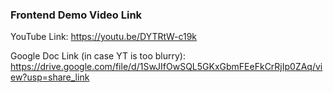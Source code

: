 ### Frontend Demo Video Link
YouTube Link: 
https://youtu.be/DYTRtW-c19k

Google Doc Link (in case YT is too blurry): 
https://drive.google.com/file/d/1SwJIfOwSQL5GKxGbmFEeFkCrRjIp0ZAq/view?usp=share_link
